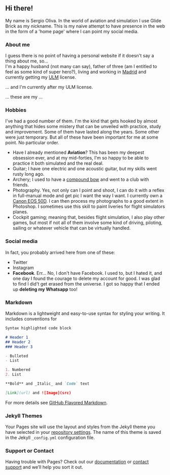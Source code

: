 ## Hi there!

My name is Sergio Oliva. In the world of aviation and simulation I use Glide Brick as my nickname.
This is my naive attempt to have presence in the web in the form of a 'home page' where I can point my social media.

### About me  
I guess there is no point of having a personal website if it doesn't say a thing about me, so...  
I'm a happy husband (not many can say), father of three (am I entitled to feel as some kind of super hero?), living and working in [Madrid](https://goo.gl/maps/fJrff5frWsmPysM16) and currently getting my [ULM](https://en.wikipedia.org/wiki/Tecnam_P2002_Sierra) license.



... and I'm currently after my ULM license. 

... these are my ...  

### Hobbies  

I've had a good number of them. I'm the kind that gets hooked by almost anything that hides some mistery that can be unveiled with practice, study and improvement. Some of them have lasted along the years. Some other were just temporary. But all of these have been important for me at some point.  No particular order.

- Have I already mentioned **Aviation**? This has been my deepest obsession ever, and at my mid-forties, I'm so happy to be able to practice it both simulated and the real deal.
- Guitar; I have one electric and one acoustic guitar, but my skills went rusty long ago.  
- Archery; I used to have a [compound bow](https://en.wikipedia.org/wiki/Compound_bow) and went to a club with friends.
- Photography. Yes, not only can I point and shoot, I can do it with a reflex in full-manual mode and get pic I want the way I want. I currently own a [Canon EOS 50D](https://en.wikipedia.org/wiki/Canon_EOS_50D). I can then process my photographs to a good extent in Photoshop. I sometimes use this skill to paint liveries for flight simulators planes.
- Cockpit gaming; meaning that, besides flight simulation, I also play other games, but most if not all of them involve some kind of driving, piloting, sailing or whatever vehicle that can be virtually handled.

### Social media  

In fact, you probably arrived here from one of these:

- Twitter
- Instagram
- **Facebook**. Err... No, I don't have Facebook. I used to, but I hated it, and one day I found the courage to delete my account for good. I was glad to find I did't get erased from the universe. I got so happy that I ended up **deleting my Whatsapp** too!

### Markdown

Markdown is a lightweight and easy-to-use syntax for styling your writing. It includes conventions for

```markdown
Syntax highlighted code block

# Header 1
## Header 2
### Header 3

- Bulleted
- List

1. Numbered
2. List

**Bold** and _Italic_ and `Code` text

[Link](url) and ![Image](src)
```

For more details see [GitHub Flavored Markdown](https://guides.github.com/features/mastering-markdown/).

### Jekyll Themes

Your Pages site will use the layout and styles from the Jekyll theme you have selected in your [repository settings](https://github.com/serolrom/website/settings). The name of this theme is saved in the Jekyll `_config.yml` configuration file.

### Support or Contact

Having trouble with Pages? Check out our [documentation](https://help.github.com/categories/github-pages-basics/) or [contact support](https://github.com/contact) and we’ll help you sort it out. 
